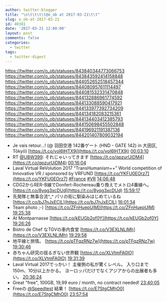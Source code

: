 ```yaml
---
author: twitter-blogger
title: "\n\t\t\t\t@o_ob at 2017-03-21\t\t"
slug: o_ob-at-2017-03-21
id: 40381
date: '2017-03-21 12:00:00'
layout: post
comments: false
categories:
  - twitter
tags:
  - twitter-digest
---
```


https://twitter.com/o_ob/statuses/843840344773066753 https://twitter.com/o_ob/statuses/843843592414158848 https://twitter.com/o_ob/statuses/844052652518457344 https://twitter.com/o_ob/statuses/844080957611114497 https://twitter.com/o_ob/statuses/844081532331470848 https://twitter.com/o_ob/statuses/844132886961774592 https://twitter.com/o_ob/statuses/844133088590417921 https://twitter.com/o_ob/statuses/844133977392734209 https://twitter.com/o_ob/statuses/844134182083215361 https://twitter.com/o_ob/statuses/844134403412385793 https://twitter.com/o_ob/statuses/844150698455502848 https://twitter.com/o_ob/statuses/844196921191387136 https://twitter.com/o_ob/statuses/844201407809032194  

*   Je vais retour...! (@ 羽田空港 142番ゲート (HND - GATE 142) in 大田区, Tōkyō) [https://t.co/voI6lHTX9j](https://t.co/voI6lHTX9j) [00:03:10](https://twitter.com/o_ob/statuses/843840344773066753)
*   RT [@UBW399](https://twitter.com/UBW399): それじゃいってきます [https://t.co/qpzurUiDM4](https://t.co/qpzurUiDM4) [00:16:04](https://twitter.com/o_ob/statuses/843843592414158848)
*   Laval Virtual ReVolution 2017 “TransHumanism++” World competition of Innovative VR / sponsored by VRFUND [https://t.co/YKFU0EOrz7](https://t.co/YKFU0EOrz7) [#France](https://twitter.com/search?q=%23France&src=hash) [#VR](https://twitter.com/search?q=%23VR&src=hash) [14:06:48](https://twitter.com/o_ob/statuses/844052652518457344)
*   CDG2からRER-B線でDonfert-Rochereau乗り換えでメトロ4番線へ。 [https://t.co/8yqg3xcDUd](https://t.co/8yqg3xcDUd) [15:59:17](https://twitter.com/o_ob/statuses/844080957611114497)
*   先発隊と無事合流^_^ パリの街に馴染みはじめているね [https://t.co/bJ7nJxEClL](https://t.co/bJ7nJxEClL) [16:01:34](https://twitter.com/o_ob/statuses/844081532331470848)
*   Team photo ;-) [https://t.co/ZFnHuepUlM](https://t.co/ZFnHuepUlM) [19:25:38](https://twitter.com/o_ob/statuses/844132886961774592)
*   At Montparnasse [https://t.co/kEUGb2of0Y](https://t.co/kEUGb2of0Y) [19:26:26](https://twitter.com/o_ob/statuses/844133088590417921)
*   Bistro de Chef なTGVの車内食堂 [https://t.co/V3EXLNLiMh](https://t.co/V3EXLNLiMh) [19:29:58](https://twitter.com/o_ob/statuses/844133977392734209)
*   地平線と旅情。 [https://t.co/pTFqzRNz7w](https://t.co/pTFqzRNz7w) [19:30:46](https://twitter.com/o_ob/statuses/844134182083215361)
*   赤ちゃん研究の揺るぎない世界観 [https://t.co/XLVtmFA0lO](https://t.co/XLVtmFA0lO) [19:31:39](https://twitter.com/o_ob/statuses/844134403412385793)
*   Laval Virtual 2017でっかい！ 主催側の私が驚くレベル。 入り口まで150m、10分以上かかる。 ヨーロッパだけでなくアジアからの出展者も多い。 [20:36:24](https://twitter.com/o_ob/statuses/844150698455502848)
*   Great "free", 100GB, 19,99 euro / month, no contract needed! [23:40:05](https://twitter.com/o_ob/statuses/844196921191387136)
*   Freeの [@Speedtest](https://twitter.com/Speedtest) 結果！ [https://t.co/E7StgCMhO0](https://t.co/E7StgCMhO0) [23:57:54](https://twitter.com/o_ob/statuses/844201407809032194)